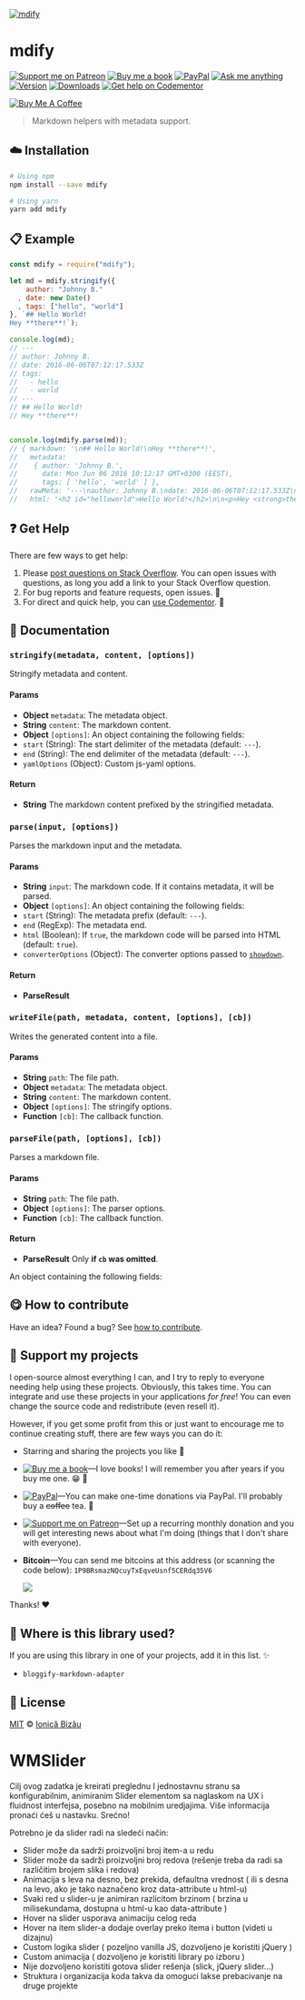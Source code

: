 <!-- Please do not edit this file. Edit the `blah` field in the `package.json` instead. If in doubt, open an issue. -->








[![mdify](http://i.imgur.com/koH6iq4.png)](#)











# mdify

 [![Support me on Patreon][badge_patreon]][patreon] [![Buy me a book][badge_amazon]][amazon] [![PayPal][badge_paypal_donate]][paypal-donations] [![Ask me anything](https://img.shields.io/badge/ask%20me-anything-1abc9c.svg)](https://github.com/IonicaBizau/ama) [![Version](https://img.shields.io/npm/v/mdify.svg)](https://www.npmjs.com/package/mdify) [![Downloads](https://img.shields.io/npm/dt/mdify.svg)](https://www.npmjs.com/package/mdify) [![Get help on Codementor](https://cdn.codementor.io/badges/get_help_github.svg)](https://www.codementor.io/johnnyb?utm_source=github&utm_medium=button&utm_term=johnnyb&utm_campaign=github)

<a href="https://www.buymeacoffee.com/H96WwChMy" target="_blank"><img src="https://www.buymeacoffee.com/assets/img/custom_images/yellow_img.png" alt="Buy Me A Coffee"></a>







> Markdown helpers with metadata support.

















## :cloud: Installation

```sh
# Using npm
npm install --save mdify

# Using yarn
yarn add mdify
```













## :clipboard: Example



```js
const mdify = require("mdify");

let md = mdify.stringify({
    author: "Johnny B."
  , date: new Date()
  , tags: ["hello", "world"]
}, `## Hello World!
Hey **there**!`);

console.log(md);
// ---
// author: Johnny B.
// date: 2016-06-06T07:12:17.533Z
// tags:
//   - hello
//   - world
// ---
// ## Hello World!
// Hey **there**!


console.log(mdify.parse(md));
// { markdown: '\n## Hello World!\nHey **there**!',
//   metadata:
//    { author: 'Johnny B.',
//      date: Mon Jun 06 2016 10:12:17 GMT+0300 (EEST),
//      tags: [ 'hello', 'world' ] },
//   rawMeta: '---\nauthor: Johnny B.\ndate: 2016-06-06T07:12:17.533Z\ntags:\n  - hello\n  - world',
//   html: '<h2 id="helloworld">Hello World!</h2>\n\n<p>Hey <strong>there</strong>!</p>' }
```











## :question: Get Help

There are few ways to get help:



 1. Please [post questions on Stack Overflow](https://stackoverflow.com/questions/ask). You can open issues with questions, as long you add a link to your Stack Overflow question.
 2. For bug reports and feature requests, open issues. :bug:
 3. For direct and quick help, you can [use Codementor](https://www.codementor.io/johnnyb). :rocket:





## :memo: Documentation


### `stringify(metadata, content, [options])`
Stringify metadata and content.

#### Params

- **Object** `metadata`: The metadata object.
- **String** `content`: The markdown content.
- **Object** `[options]`: An object containing the following fields:
 - `start` (String): The start delimiter of the metadata (default: `---`).
 - `end` (String): The end delimiter of the metadata (default: `---`).
 - `yamlOptions` (Object): Custom js-yaml options.

#### Return
- **String** The markdown content prefixed by the stringified metadata.

### `parse(input, [options])`
Parses the markdown input and the metadata.

#### Params

- **String** `input`: The markdown code. If it contains metadata, it will be parsed.
- **Object** `[options]`: An object containing the following fields:
 - `start` (String): The metadata prefix (default: `---`).
 - `end` (RegExp): The metadata end.
 - `html` (Boolean): If `true`, the markdown code will be parsed into HTML (default: `true`).
 - `converterOptions` (Object): The converter options passed to [`showdown`](https://github.com/showdownjs/showdown).

#### Return
- **ParseResult**

### `writeFile(path, metadata, content, [options], [cb])`
Writes the generated content into a file.

#### Params

- **String** `path`: The file path.
- **Object** `metadata`: The metadata object.
- **String** `content`: The markdown content.
- **Object** `[options]`: The stringify options.
- **Function** `[cb]`: The callback function.

### `parseFile(path, [options], [cb])`
Parses a markdown file.

#### Params

- **String** `path`: The file path.
- **Object** `[options]`: The parser options.
- **Function** `[cb]`: The callback function.

#### Return
- **ParseResult** Only **if `cb` was omitted**.

An object containing the following fields:














## :yum: How to contribute
Have an idea? Found a bug? See [how to contribute][contributing].


## :sparkling_heart: Support my projects
I open-source almost everything I can, and I try to reply to everyone needing help using these projects. Obviously,
this takes time. You can integrate and use these projects in your applications *for free*! You can even change the source code and redistribute (even resell it).

However, if you get some profit from this or just want to encourage me to continue creating stuff, there are few ways you can do it:


 - Starring and sharing the projects you like :rocket:
 - [![Buy me a book][badge_amazon]][amazon]—I love books! I will remember you after years if you buy me one. :grin: :book:
 - [![PayPal][badge_paypal]][paypal-donations]—You can make one-time donations via PayPal. I'll probably buy a ~~coffee~~ tea. :tea:
 - [![Support me on Patreon][badge_patreon]][patreon]—Set up a recurring monthly donation and you will get interesting news about what I'm doing (things that I don't share with everyone).
 - **Bitcoin**—You can send me bitcoins at this address (or scanning the code below): `1P9BRsmazNQcuyTxEqveUsnf5CERdq35V6`

    ![](https://i.imgur.com/z6OQI95.png)


Thanks! :heart:
















## :dizzy: Where is this library used?
If you are using this library in one of your projects, add it in this list. :sparkles:

 - `bloggify-markdown-adapter`











## :scroll: License

[MIT][license] © [Ionică Bizău][website]






[license]: /LICENSE
[website]: https://ionicabizau.net
[contributing]: /CONTRIBUTING.md
[docs]: /DOCUMENTATION.md
[badge_patreon]: https://ionicabizau.github.io/badges/patreon.svg
[badge_amazon]: https://ionicabizau.github.io/badges/amazon.svg
[badge_paypal]: https://ionicabizau.github.io/badges/paypal.svg
[badge_paypal_donate]: https://ionicabizau.github.io/badges/paypal_donate.svg
[patreon]: https://www.patreon.com/ionicabizau
[amazon]: http://amzn.eu/hRo9sIZ
[paypal-donations]: https://www.paypal.com/cgi-bin/webscr?cmd=_s-xclick&hosted_button_id=RVXDDLKKLQRJW


# WMSlider
Cilj ovog zadatka je kreirati preglednu I jednostavnu stranu sa konfigurabilnim, animiranim Slider elementom sa naglaskom na UX i
fluidnost interfejsa, posebno na mobilnim uredjajima.
Više informacija pronaći ćeš u nastavku. Srećno!

Potrebno je da slider radi na sledeći način:
* Slider može da sadrži proizvoljni broj item-a u redu
* Slider može da sadrži proizvoljni broj redova (rešenje treba da radi sa različitim brojem slika i redova)
* Animacija s leva na desno, bez prekida, defaultna vrednost ( ili s desna na levo, ako je tako naznačeno kroz data-attribute u
html-u)
* Svaki red u slider-u je animiran razlicitom brzinom ( brzina u milisekundama, dostupna u html-u kao data-attribute )
* Hover na slider usporava animaciju celog reda
* Hover na item slider-a dodaje overlay preko itema i button (videti u dizajnu)
* Custom logika slider ( pozeljno vanilla JS, dozvoljeno je koristiti jQuery )
* Custom animacija ( dozvoljeno je koristiti library po izboru )
* Nije dozvoljeno koristiti gotova slider rešenja (slick, jQuery slider...)
* Struktura i organizacija koda takva da omoguci lakse prebacivanje na druge projekte
